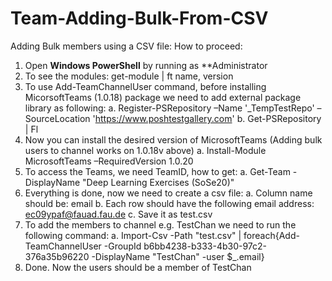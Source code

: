 # Team-Adding-Bulk-From-CSV

Adding Bulk members using a CSV file:
How to proceed:
1.	Open **Windows PowerShell** by running as **Administrator 
2.	To see the modules: 
get-module | ft name, version 
3.	To use Add-TeamChannelUser command, before installing MicorsoftTeams (1.0.18) package we need to add external package library as following:
a.	Register-PSRepository –Name '_TempTestRepo' –SourceLocation 'https://www.poshtestgallery.com' 
b.	Get-PSRepository | Fl
4.	Now you can install the desired version of MicrosoftTeams  (Adding bulk users to channel works on 1.0.18v above)
a.	Install-Module MicrosoftTeams –RequiredVersion 1.0.20
5.	To access the Teams, we need TeamID, how to get:
a.	Get-Team -DisplayName "Deep Learning Exercises (SoSe20)"
6.	Everything is done, now we need to create a csv file:
a.	Column name should be: email
b.	Each row should have the following email address: ec09ypaf@fauad.fau.de
c.	Save it as test.csv
7.	To add the members to channel e.g. TestChan we need to run the following command:
a.	Import-Csv -Path "test.csv" | foreach{Add-TeamChannelUser -GroupId b6bb4238-b333-4b30-97c2-376a35b96220 -DisplayName "TestChan" -user $_.email} 
8.	Done. Now the users should be a member of TestChan
